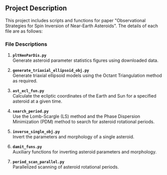 ## **Project Description**

This project includes scripts and functions for paper "Observational Strategies for Spin Inversion of Near-Earth Asteroids". The details of each file are as follows:

### **File Descriptions**
1. **`pltNeoParDis.py`**  
   Generate asteroid parameter statistics figures using downloaded data.

2. **`generate_triaxial_ellipsoid_obj.py`**  
   Generate triaxial ellipsoid models using the Octant Triangulation method as required.

3. **`ast_ecl_fun.py`**  
   Calculate the ecliptic coordinates of the Earth and Sun for a specified asteroid at a given time.

4. **`search_period.py`**  
   Use the Lomb-Scargle (LS) method and the Phase Dispersion Minimization (PDM) method to search for asteroid rotational periods.

5. **`inverse_single_obj.py`**  
   Invert the parameters and morphology of a single asteroid.

6. **`damit_funs.py`**  
   Auxiliary functions for inverting asteroid parameters and morphology.

7. **`period_scan_parallel.py`**  
   Parallelized scanning of asteroid rotational periods.

   
